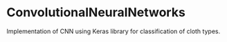 # ConvolutionalNeuralNetworks
Implementation of CNN using Keras library for classification of cloth types.
